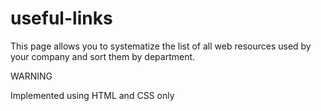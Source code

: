 # useful-links

This page allows you to systematize the list of all web resources used by your company and sort them by department.

WARNING 

Implemented using HTML and CSS only

